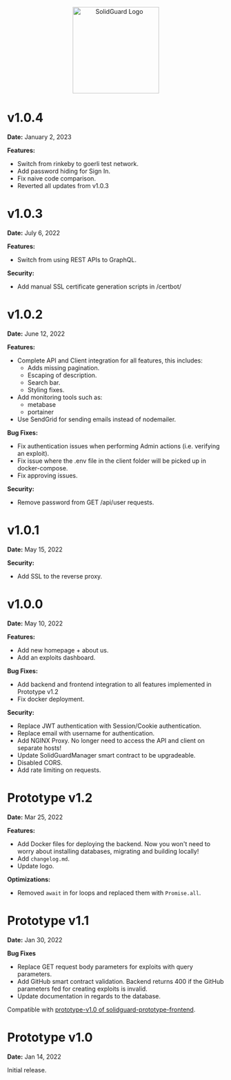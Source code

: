 <div align="center">
  <p align="center">
    <img src="docs/img/solidguard-v1.png" width="200" alt="SolidGuard Logo" />
  </p>
</div>

# v1.0.4

**Date:** January 2, 2023

**Features:**
* Switch from rinkeby to goerli test network.
* Add password hiding for Sign In.
* Fix naive code comparison.
* Reverted all updates from v1.0.3

# v1.0.3

**Date:** July 6, 2022

**Features:**
* Switch from using REST APIs to GraphQL.

**Security:**
* Add manual SSL certificate generation scripts in /certbot/

# v1.0.2

**Date:** June 12, 2022

**Features:**
* Complete API and Client integration for all features, this includes:
  * Adds missing pagination.
  * Escaping of description.
  * Search bar.
  * Styling fixes.
* Add monitoring tools such as:
  * metabase
  * portainer
* Use SendGrid for sending emails instead of nodemailer.

**Bug Fixes:**
* Fix authentication issues when performing Admin actions (i.e. verifying an exploit).
* Fix issue where the .env file in the client folder will be picked up in docker-compose.
* Fix approving issues.

**Security:**
* Remove password from GET /api/user requests.

# v1.0.1

**Date:** May 15, 2022

**Security:**
* Add SSL to the reverse proxy.

# v1.0.0

**Date:** May 10, 2022

**Features:**
* Add new homepage + about us.
* Add an exploits dashboard.

**Bug Fixes:**
* Add backend and frontend integration to all features implemented in Prototype v1.2
* Fix docker deployment.

**Security:**
* Replace JWT authentication with Session/Cookie authentication.
* Replace email with username for authentication.
* Add NGINX Proxy. No longer need to access the API and client on separate hosts!
* Update SolidGuardManager smart contract to be upgradeable.
* Disabled CORS.
* Add rate limiting on requests.

# Prototype v1.2

**Date:** Mar 25, 2022

**Features:**
* Add Docker files for deploying the backend. Now you won't need to worry about installing databases, migrating and building locally!
* Add `changelog.md`.
* Update logo.

**Optimizations:**
* Removed `await` in for loops and replaced them with `Promise.all`.

# Prototype v1.1

**Date:** Jan 30, 2022

**Bug Fixes**
* Replace GET request body parameters for exploits with query parameters.
* Add GitHub smart contract validation. Backend returns 400 if the GitHub parameters fed for creating exploits is invalid.
* Update documentation in regards to the database.

Compatible with [prototype-v1.0 of solidguard-prototype-frontend](https://github.com/SolidGuard/solidguard-prototype-frontend/releases/tag/prototype-v1.0).

# Prototype v1.0

**Date:** Jan 14, 2022

Initial release.
